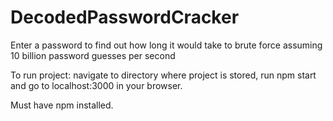 # DecodedPasswordCracker
Enter a password to find out how long it would take to brute force assuming 10 billion password guesses per second

To run project: navigate to directory where project is stored, run npm start and go to localhost:3000 in your browser.

Must have npm installed. 
